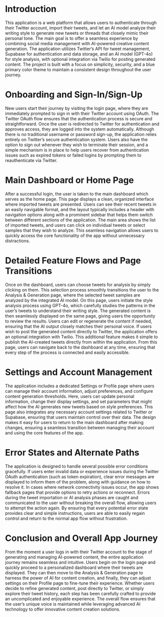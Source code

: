 # Introduction
This application is a web platform that allows users to authenticate through their Twitter account, import their tweets, and let an AI model analyze their writing style to generate new tweets or threads that closely mimic their personal tone. The main goal is to offer a seamless experience by combining social media management with AI-powered creative content generation. The application utilizes Twitter’s API for tweet management, Supabase for authentication and data storage, and an AI model (GPT-4o) for style analysis, with optional integration via Twilio for posting generated content. The project is built with a focus on simplicity, security, and a blue primary color theme to maintain a consistent design throughout the user journey.

# Onboarding and Sign-In/Sign-Up
New users start their journey by visiting the login page, where they are immediately prompted to sign in with their Twitter account using OAuth. The Twitter OAuth flow ensures that the authentication process is secure and straightforward. Once the user is redirected to Twitter for authentication and approves access, they are logged into the system automatically. Although there is no traditional username or password sign-up, the application relies entirely on Twitter’s secure authentication system. Users also have the option to sign out whenever they wish to terminate their session, and a simple mechanism is in place to help users recover from authentication issues such as expired tokens or failed logins by prompting them to reauthenticate via Twitter.

# Main Dashboard or Home Page
After a successful login, the user is taken to the main dashboard which serves as the home page. This page displays a clean, organized interface where imported tweets are presented. Users can see their recent tweets in an easily navigable format, and the layout typically includes a header with navigation options along with a prominent sidebar that helps them switch between different sections of the application. The main area shows the list of imported tweets, and users can click on individual tweets or select samples that they wish to analyze. This seamless navigation allows users to quickly access the core functionality of the app without unnecessary distractions.

# Detailed Feature Flows and Page Transitions
Once on the dashboard, users can choose tweets for analysis by simply clicking on them. This selection process smoothly transitions the user to the Analysis & Generation page, where the selected tweet samples are analyzed by the integrated AI model. On this page, users initiate the style analysis process using GPT-4o, which carefully studies the patterns in the user’s tweets to understand their writing style. The generated content is then seamlessly displayed on the same page, giving users the opportunity to review the results. Users can edit or regenerate the content if needed, ensuring that the AI output closely matches their personal voice. If users wish to post the generated content directly to Twitter, the application offers an optional integration with Twilio. This additional feature makes it simple to publish the AI-created tweets directly from within the application. From this page, users can navigate back to the dashboard at any time, ensuring that every step of the process is connected and easily accessible.

# Settings and Account Management
The application includes a dedicated Settings or Profile page where users can manage their account information, adjust preferences, and configure content generation thresholds. Here, users can update personal information, change their display settings, and set parameters that might affect how the AI generates new tweets based on style preferences. This page also integrates any necessary account settings related to Twitter or Supabase, ensuring that users maintain control over their data. The design makes it easy for users to return to the main dashboard after making changes, ensuring a seamless transition between managing their account and using the core features of the app.

# Error States and Alternate Paths
The application is designed to handle several possible error conditions gracefully. If users enter invalid data or experience issues during the Twitter OAuth authentication (such as token expiration), clear error messages are displayed to inform them of the problem, along with guidance on how to resolve it. In cases where network connectivity issues occur, the app shows fallback pages that provide options to retry actions or reconnect. Errors during the tweet importation or AI analysis phases are caught and communicated to the user without breaking the overall flow, allowing users to attempt the action again. By ensuring that every potential error state provides clear and simple instructions, users are able to easily regain control and return to the normal app flow without frustration.

# Conclusion and Overall App Journey
From the moment a user logs in with their Twitter account to the stage of generating and managing AI-powered content, the entire application journey remains seamless and intuitive. Users begin on the login page and quickly proceed to a personalized dashboard where their tweets are displayed. They can then move to the Analysis & Generation page to harness the power of AI for content creation, and finally, they can adjust settings on their Profile page to fine-tune their experience. Whether users decide to refine generated content, post directly to Twitter, or simply explore their tweet history, each step has been carefully crafted to provide an uncomplicated and enjoyable experience. The overall flow ensures that the user’s unique voice is maintained while leveraging advanced AI technology to offer innovative content creation solutions.